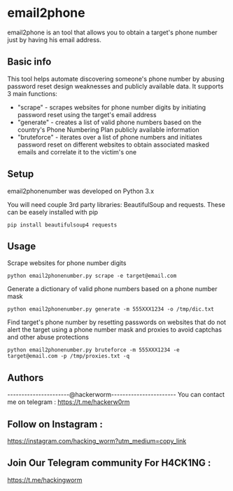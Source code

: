 

# email2phone
email2phone is an tool that allows you to obtain a target's phone number just by having his email address.

## Basic info
This tool helps automate discovering someone's phone number by abusing password reset design weaknesses and publicly available data. It supports 3 main functions:

* "scrape" - scrapes websites for phone number digits by initiating password reset using the target's email address
* "generate" - creates a list of valid phone numbers based on the country's Phone Numbering Plan publicly available information
* "bruteforce" - iterates over a list of phone numbers and initiates password reset on different websites to obtain associated masked emails and correlate it to the victim's one

## Setup
email2phonenumber was developed on Python 3.x

You will need couple 3rd party libraries: BeautifulSoup and requests. These can be easely installed with pip

```
pip install beautifulsoup4 requests
```

## Usage
Scrape websites for phone number digits
```
python email2phonenumber.py scrape -e target@email.com
```

Generate a dictionary of valid phone numbers based on a phone number mask
```
python email2phonenumber.py generate -m 555XXX1234 -o /tmp/dic.txt
```
Find target's phone number by resetting passwords on websites that do not alert the target using a phone number mask and proxies to avoid captchas and other abuse protections
```
python email2phonenumber.py bruteforce -m 555XXX1234 -e target@email.com -p /tmp/proxies.txt -q
```
## Authors
----------------------@hackerworm----------------------- 
You can contact me on telegram : https://t.me/hackerw0rm 

## Follow on Instagram :
https://instagram.com/hacking_worm?utm_medium=copy_link

## Join Our Telegram community For H4CK1NG :
https://t.me/hackingworm

